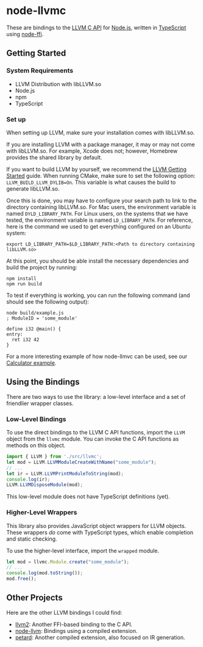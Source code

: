 node-llvmc
==========

These are bindings to the [LLVM C API][llvm-c] for [Node.js][], written in [TypeScript][] using [node-ffi][].

Getting Started
---------------

### System Requirements 
* LLVM Distribution with libLLVM.so
* Node.js
* npm
* TypeScript

### Set up
When setting up LLVM, make sure your installation comes with libLLVM.so. 

If you are installing LLVM with a package manager, it may or may not come with libLLVM.so. For example, Xcode does not; however, Homebrew provides the shared library by default. 

If you want to build LLVM by yourself, we recommend the [LLVM Getting Started] guide. When running CMake, make sure to set the following option: `LLVM_BUILD_LLVM_DYLIB=On`. This variable is what causes the build to generate libLLVM.so.

Once this is done, you may have to configure your search path to link to the directory containing libLLVM.so. For Mac users, the environment variable is named `DYLD_LIBRARY_PATH`. For Linux users, on the systems that we have tested, the environment variable is named `LD_LIBRARY_PATH`. For reference, here is the command we used to get everything configured on an Ubuntu system:

```shell
export LD_LIBRARY_PATH=$LD_LIBRARY_PATH:<Path to directory containing libLLVM.so>
```

At this point, you should be able install the necessary dependencies and build the project by running:

```shell
npm install
npm run build
```

To test if everything is working, you can run the following command (and should see the following output):

```shell
node build/example.js
; ModuleID = 'some_module'

define i32 @main() {
entry:
  ret i32 42
}
```
For a more interesting example of how node-llmvc can be used, see our [Calculator example].

Using the Bindings
------------------

There are two ways to use the library: a low-level interface and a set of friendlier wrapper classes.

### Low-Level Bindings

To use the direct bindings to the LLVM C API functions, import the `LLVM` object from the `llvmc` module. You can invoke the C API functions as methods on this object.

```typescript
import { LLVM } from './src/llvmc';
let mod = LLVM.LLVMModuleCreateWithName("some_module");
// ...
let ir = LLVM.LLVMPrintModuleToString(mod);
console.log(ir);
LLVM.LLVMDisposeModule(mod);
```

This low-level module does not have TypeScript definitions (yet).

### Higher-Level Wrappers

This library also provides JavaScript object wrappers for LLVM objects. These wrappers *do* come with TypeScript types, which enable completion and static checking.

To use the higher-level interface, import the `wrapped` module.

```typescript
let mod = llvmc.Module.create("some_module");
// ...
console.log(mod.toString());
mod.free();
```


Other Projects
--------------

Here are the other LLVM bindings I could find:

* [llvm2](https://github.com/dirk/llvm2): Another FFI-based binding to the C API.
* [node-llvm](https://github.com/kevinmehall/node-llvm): Bindings using a compiled extension.
* [petard](https://github.com/couchand/petard): Another compiled extension, also focused on IR generation.

[llvm-c]: http://llvm.org/docs/doxygen/html/group__LLVMC.html
[node.js]: https://nodejs.org/en/
[typescript]: https://www.typescriptlang.org
[node-ffi]: https://github.com/node-ffi/node-ffi
[LLVM Getting Started]: http://llvm.org/docs/GettingStarted.html
[Calculator example]: https://github.com/cucapra/node-llvmc/tree/master/example
